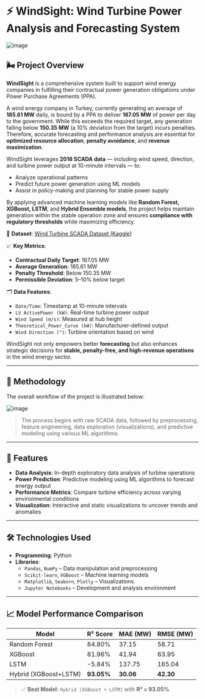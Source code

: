 # ⚡ WindSight: Wind Turbine Power Analysis and Forecasting System

![image](https://github.com/user-attachments/assets/53b06104-7da0-40d9-8bbc-6ecc1ca7c777)


## 🌬️ Project Overview 

**WindSight** is a comprehensive system built to support wind energy companies in fulfilling their contractual power generation obligations under Power Purchase Agreements (PPA).  

A wind energy company in Turkey, currently generating an average of **185.61 MW** daily, is bound by a PPA to deliver **167.05 MW** of power per day to the government. While this exceeds the required target, any generation falling below **150.35 MW** (a 10% deviation from the target) incurs penalties. Therefore, accurate forecasting and performance analysis are essential for **optimized resource allocation**, **penalty avoidance**, and **revenue maximization**.  

WindSight leverages **2018 SCADA data** — including wind speed, direction, and turbine power output at 10-minute intervals — to:
- Analyze operational patterns
- Predict future power generation using ML models
- Assist in policy-making and planning for stable power supply  

By applying advanced machine learning models like **Random Forest, XGBoost, LSTM**, and **Hybrid Ensemble models**, the project helps maintain generation within the stable operation zone and ensures **compliance with regulatory thresholds** while maximizing efficiency.

🔗 **Dataset**: [Wind Turbine SCADA Dataset (Kaggle)](https://www.kaggle.com/datasets/berkerisen/wind-turbine-scada-dataset)  

📈 **Key Metrics**:
- **Contractual Daily Target**: 167.05 MW  
- **Average Generation**: 185.61 MW  
- **Penalty Threshold**: Below 150.35 MW  
- **Permissible Deviation**: 5–10% below target  

🗂️ **Data Features**:
- `Date/Time`: Timestamp at 10-minute intervals  
- `LV ActivePower (kW)`: Real-time turbine power output  
- `Wind Speed (m/s)`: Measured at hub height  
- `Theoretical_Power_Curve (kW)`: Manufacturer-defined output  
- `Wind Direction (°)`: Turbine orientation based on wind  

WindSight not only empowers better **forecasting** but also enhances strategic decisions for **stable, penalty-free, and high-revenue operations** in the wind energy sector.


---

## 🧭 Methodology

The overall workflow of the project is illustrated below:

![image](https://github.com/user-attachments/assets/adcc1eb6-dd8b-4088-819e-b96c7a1c2e33)

> The process begins with raw SCADA data, followed by preprocessing, feature engineering, data exploration (visualizations), and predictive modeling using various ML algorithms.

---

## 🚀 Features  

- **Data Analysis**: In-depth exploratory data analysis of turbine operations  
- **Power Prediction**: Predictive modeling using ML algorithms to forecast energy output  
- **Performance Metrics**: Compare turbine efficiency across varying environmental conditions  
- **Visualization**: Interactive and static visualizations to uncover trends and anomalies  

---

## 🛠️ Technologies Used  

- **Programming**: Python  
- **Libraries**:  
  - `Pandas`, `NumPy` – Data manipulation and preprocessing  
  - `Scikit-learn`, `XGBoost` – Machine learning models  
  - `Matplotlib`, `Seaborn`, `Plotly` – Visualizations  
  - `Jupyter Notebooks` – Development and analysis environment  


---

## 📈 Model Performance Comparison  

| Model                 | R² Score | MAE (MW) | RMSE (MW) |
|----------------------|----------|----------|-----------|
| Random Forest        | 84.80%   | 37.15    | 58.71     |
| XGBoost              | 81.96%   | 41.94    | 63.95     |
| LSTM                 | -5.84%   | 137.75   | 165.04    |
| Hybrid (XGBoost+LSTM)| **93.05%** | **30.06** | **42.30**  |

> ✅ **Best Model:** `Hybrid (XGBoost + LSTM)` with **R² = 93.05%**



